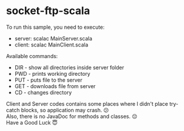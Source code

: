 # socket-ftp-scala
To run this sample, you need to execute: <br /> 
- server: scalac MainServer.scala <br /> 
- client: scalac MainClient.scala <br />

Available commands: <br />

- DIR - show all directories inside server folder <br />
- PWD - prints working directory <br />
- PUT - puts file to the server <br />
- GET - downloads file from server <br />
- CD - changes directory <br />

Client and Server codes contains some places where I didn't place try-catch blocks, so application may crash. :confused: <br />
Also, there is no JavaDoc for methods and classes. :pensive: <br />
Have a Good Luck :innocent:
